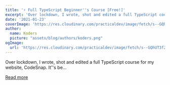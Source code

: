 ```yaml
---
title: '⚡️ Full TypeScript Beginner''s Course [Free!]'
excerpt: 'Over lockdown, I wrote, shot and edited a full TypeScript course for my website, CodeSnap.  It''s be...'
date: '2021-01-23'
coverImage: 'https://res.cloudinary.com/practicaldev/image/fetch/s--GQhUT3fZ--/c_imagga_scale,f_auto,fl_progressive,h_420,q_auto,w_1000/https://dev-to-uploads.s3.amazonaws.com/i/i8rhzlv277boziza1w7l.png'
author:
  name: Koders
  picture: "assets/blog/authors/koders.png"
ogImage:
  url: 'https://res.cloudinary.com/practicaldev/image/fetch/s--GQhUT3fZ--/c_imagga_scale,f_auto,fl_progressive,h_420,q_auto,w_1000/https://dev-to-uploads.s3.amazonaws.com/i/i8rhzlv277boziza1w7l.png'
---
```


Over lockdown, I wrote, shot and edited a full TypeScript course for my website, CodeSnap.  It''s be...

[Read more](https://dev.to/sam_piggott/full-typescript-beginner-s-course-free-22mg)
